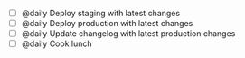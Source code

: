 * [ ] @daily Deploy staging with latest changes
* [ ] @daily Deploy production with latest changes
* [ ] @daily Update changelog with latest production changes
* [ ] @daily Cook lunch
